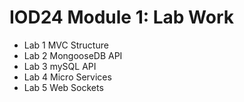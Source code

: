# IOD24 Module 1: Lab Work

- Lab 1 MVC Structure
- Lab 2 MongooseDB API
- Lab 3 mySQL API
- Lab 4 Micro Services
- Lab 5 Web Sockets
